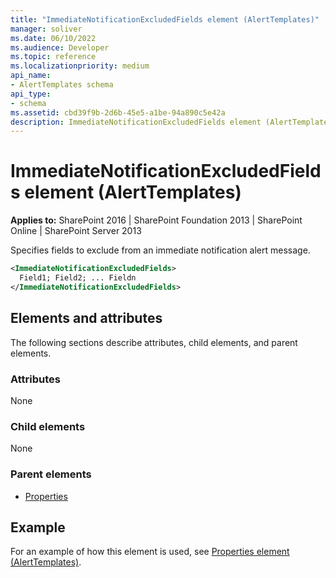 ```yaml
---
title: "ImmediateNotificationExcludedFields element (AlertTemplates)"
manager: soliver
ms.date: 06/10/2022
ms.audience: Developer
ms.topic: reference
ms.localizationpriority: medium
api_name:
- AlertTemplates schema
api_type:
- schema
ms.assetid: cbd39f9b-2d6b-45e5-a1be-94a890c5e42a
description: ImmediateNotificationExcludedFields element (AlertTemplates) specifies fields to exclude from an immediate notification alert message.
---
```


# ImmediateNotificationExcludedFields element (AlertTemplates)

**Applies to:** SharePoint 2016 | SharePoint Foundation 2013 | SharePoint Online | SharePoint Server 2013

Specifies fields to exclude from an immediate notification alert message.

```XML
<ImmediateNotificationExcludedFields>
  Field1; Field2; ... Fieldn
</ImmediateNotificationExcludedFields>
```

## Elements and attributes

The following sections describe attributes, child elements, and parent elements.

### Attributes

None

### Child elements

None

### Parent elements

- [Properties](properties-element-alerttemplates.md)

## Example

For an example of how this element is used, see [Properties element (AlertTemplates)](properties-element-alerttemplates.md).

